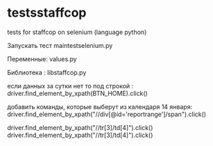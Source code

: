 # testsstaffcop
tests for staffcop on selenium (language python)

Запускать тест 
maintestselenium.py

Переменные:
values.py

Библиотека :
libstaffcop.py

если данных за сутки нет то под строкой :
driver.find_element_by_xpath(BTN_HOME).click()

добавить команды, которые выберут из календаря 14 января:
driver.find_element_by_xpath("//div[@id='reportrange']/span").click()

driver.find_element_by_xpath("//tr[3]/td[4]").click()
driver.find_element_by_xpath("//tr[3]/td[4]").click()
